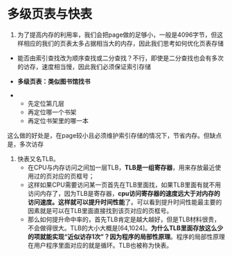 # 多级页表与快表

1. 为了提高内存的利用率，我们会把page做的足够小，一般是4096字节，但这样相应的我们的页表太多占据相当大的内存，因此我们思考如何优化页表存储

- 能否由索引查找改为顺序查找或二分查找？不行，即使是二分查找也会有多次的访存，速度相当慢，因此我们必须保证索引存储
- **多级页表：类似图书馆找书**

- - 先定位第几层
  - 再定位哪一个书架
  - 再定位书架里的哪一本

这么做的好处是，在page较小且必须维护索引存储的情况下，节省内存。但缺点是，多次访存



1. 快表又名TLB。
   - 在CPU与内存访问之间加一层TLB，**TLB是一组寄存器**，用来存放最近使用过的页对应的页框号；
   - 这样如果CPU需要访问某一页首先在TLB里面找，如果TLB里面有就不用访问内存了，因为TLB是寄存器，**cpu访问寄存器的速度远大于对内存的访问速度。这样就可以提升时间性能**了。可以看到提升时间性能最主要的因素就是可以在TLB里面直接找到该页对应的页框号。
   - 那么如何提升命中率的，首先TLB肯定是越大越好，但是TLB材料很贵，不会做得很大。TLB的大小大概是[64,1024]。**为什么TLB里面存放这么少的项就能实现“近似访存1次”？因为程序的局部性原理**。程序的局部性原理在用户程序里面对应的就是循环。TLB也被称为快表。

